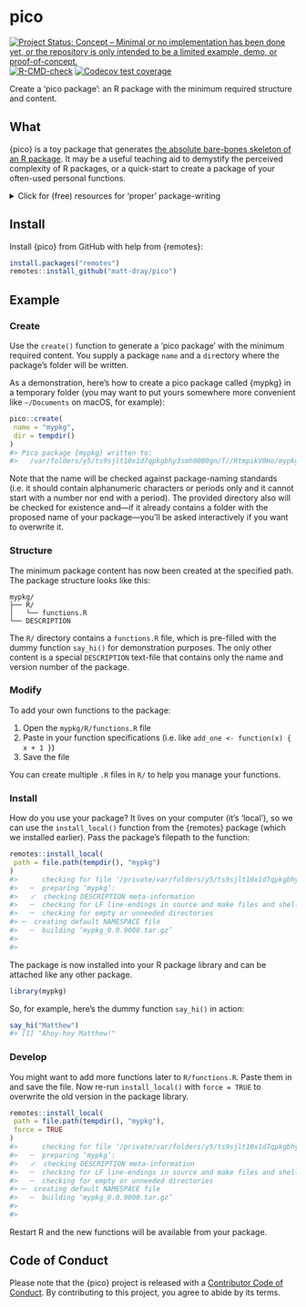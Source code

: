 
<!-- README.md is generated from README.Rmd. Please edit that file -->

# pico

<!-- badges: start -->

[![Project Status: Concept – Minimal or no implementation has been done
yet, or the repository is only intended to be a limited example, demo,
or
proof-of-concept.](https://www.repostatus.org/badges/latest/concept.svg)](https://www.repostatus.org/#concept)
[![R-CMD-check](https://github.com/matt-dray/pico/workflows/R-CMD-check/badge.svg)](https://github.com/matt-dray/pico/actions)
[![Codecov test
coverage](https://codecov.io/gh/matt-dray/pico/branch/main/graph/badge.svg)](https://codecov.io/gh/matt-dray/pico?branch=main)
<!-- badges: end -->

Create a ‘pico package’: an R package with the minimum required
structure and content.

## What

{pico} is a toy package that generates [the absolute bare-bones skeleton
of an R package](http://kbroman.org/pkg_primer/pages/minimal.html). It
may be a useful teaching aid to demystify the perceived complexity of R
packages, or a quick-start to create a package of your often-used
personal functions.

<details>
<summary>
Click for (free) resources for ‘proper’ package-writing
</summary>

-   [Hilary Parker’s *Writing an R Package from Scratch*
    post](https://hilaryparker.com/2014/04/29/writing-an-r-package-from-scratch/)
    (beginner)
-   [Tom Westlake’s update to Hilary’s
    post](https://r-mageddon.netlify.com/post/writing-an-r-package-from-scratch/)
    (beginner)
-   [I wrote some slides about {usethis} for package
    development](https://www.rostrum.blog/2019/11/01/usethis/)
-   [Emil Hvitfeldt’s {usethis}
    workflow](https://www.hvitfeldt.me/blog/usethis-workflow-for-package-development/)
    (beginner/intermediate)
-   [Karl Broman’s *R Package Primer*
    site](https://kbroman.org/pkg_primer/), a primer for package
    development (intermediate)
-   [Hadley Wickham’s *R Packages* book](http://r-pkgs.had.co.nz/)
    (intermediate/advanced)

</details>

## Install

Install {pico} from GitHub with help from {remotes}:

``` r
install.packages("remotes")
remotes::install_github("matt-dray/pico")
```

## Example

### Create

Use the `create()` function to generate a ‘pico package’ with the
minimum required content. You supply a package `name` and a `dir`ectory
where the package’s folder will be written.

As a demonstration, here’s how to create a pico package called {mypkg}
in a temporary folder (you may want to put yours somewhere more
convenient like `~/Documents` on macOS, for example):

``` r
pico::create(
 name = "mypkg",
 dir = tempdir()
)
#> Pico package {mypkg} written to:
#>   /var/folders/y5/ts9sjlt10x1d7qpkgbhy3smh0000gn/T//RtmpikV0Ho/mypkg
```

Note that the name will be checked against package-naming standards
(i.e. it should contain alphanumeric characters or periods only and it
cannot start with a number nor end with a period). The provided
directory also will be checked for existence and—if it already contains
a folder with the proposed name of your package—you’ll be asked
interactively if you want to overwrite it.

### Structure

The minimum package content has now been created at the specified path.
The package structure looks like this:

    mypkg/
    ├── R/
    │   └── functions.R
    └── DESCRIPTION

The `R/` directory contains a `functions.R` file, which is pre-filled
with the dummy function `say_hi()` for demonstration purposes. The only
other content is a special `DESCRIPTION` text-file that contains only
the name and version number of the package.

### Modify

To add your own functions to the package:

1.  Open the `mypkg/R/functions.R` file
2.  Paste in your function specifications (i.e. like
    `add_one <- function(x) { x + 1 }`)
3.  Save the file

You can create multiple `.R` files in `R/` to help you manage your
functions.

### Install

How do you use your package? It lives on your computer (it’s ‘local’),
so we can use the `install_local()` function from the {remotes} package
(which we installed earlier). Pass the package’s filepath to the
function:

``` r
remotes::install_local(
 path = file.path(tempdir(), "mypkg")
)
#>      checking for file ‘/private/var/folders/y5/ts9sjlt10x1d7qpkgbhy3smh0000gn/T/RtmpikV0Ho/file1c96271a2919/mypkg/DESCRIPTION’ ...  ✓  checking for file ‘/private/var/folders/y5/ts9sjlt10x1d7qpkgbhy3smh0000gn/T/RtmpikV0Ho/file1c96271a2919/mypkg/DESCRIPTION’
#>   ─  preparing ‘mypkg’:
#>   ✓  checking DESCRIPTION meta-information
#>   ─  checking for LF line-endings in source and make files and shell scripts
#>   ─  checking for empty or unneeded directories
#> ─  creating default NAMESPACE file
#>   ─  building ‘mypkg_0.0.9000.tar.gz’
#>    
#> 
```

The package is now installed into your R package library and can be
attached like any other package.

``` r
library(mypkg)
```

So, for example, here’s the dummy function `say_hi()` in action:

``` r
say_hi("Matthew")
#> [1] "Ahoy-hoy Matthew!"
```

### Develop

You might want to add more functions later to `R/functions.R`. Paste
them in and save the file. Now re-run `install_local()` with
`force = TRUE` to overwrite the old version in the package library.

``` r
remotes::install_local(
 path = file.path(tempdir(), "mypkg"),
 force = TRUE
)
#>      checking for file ‘/private/var/folders/y5/ts9sjlt10x1d7qpkgbhy3smh0000gn/T/RtmpikV0Ho/file1c967fd1273a/mypkg/DESCRIPTION’ ...  ✓  checking for file ‘/private/var/folders/y5/ts9sjlt10x1d7qpkgbhy3smh0000gn/T/RtmpikV0Ho/file1c967fd1273a/mypkg/DESCRIPTION’
#>   ─  preparing ‘mypkg’:
#>   ✓  checking DESCRIPTION meta-information
#>   ─  checking for LF line-endings in source and make files and shell scripts
#>   ─  checking for empty or unneeded directories
#> ─  creating default NAMESPACE file
#>   ─  building ‘mypkg_0.0.9000.tar.gz’
#>    
#> 
```

Restart R and the new functions will be available from your package.

## Code of Conduct

Please note that the {pico} project is released with a [Contributor Code
of
Conduct](https://contributor-covenant.org/version/2/0/CODE_OF_CONDUCT.html).
By contributing to this project, you agree to abide by its terms.
